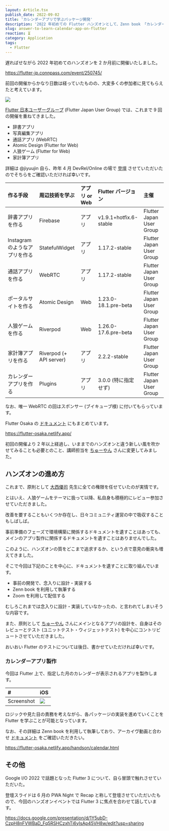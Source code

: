 ```yaml
---
layout: Article.tsx
publish_date: 2022-09-02
title: 'カレンダーアプリで学ぶパッケージ開発'
description: '2022 年初めての Flutter ハンズオンとして、Zenn book 「カレンダーアプリで学ぶパッケージ開発」を共同執筆いたしました。'
slug: answer-to-learn-calendar-app-on-flutter
reaction: ⏳
category: Application
tags:
  - Flutter
---
```


遅ればせながら 2022 年初めてのハンズオンを 2 か月前に開催いたしました。

https://flutter-jp.connpass.com/event/250745/

前回の開催からかなり日数は経っていたものの、大変多くの参加者に見てもらえたと考えています。

![](https://i.imgur.com/XutICWH.png)

[Flutter 日本ユーザーグループ](https://flutter-jp.connpass.com/) (Flutter Japan
User Group) では、これまで 9 回の開催を重ねてきました。

- 辞書アプリ
- 写真編集アプリ
- 通話アプリ (WebRTC)
- Atomic Design (Flutter for Web)
- 人狼ゲーム (Flutter for Web)
- 家計簿アプリ

詳細は @jiyuujin 自ら、昨年 4 月 DevRel/Online の場で
[登壇](https://slides.com/jiyuujin/comunity-handson-2021)
させていただいたのでそちらをご確認いただければ幸いです。

| 作る手段                       | 周辺技術を学ぶ          | アプリ or Web | Flutter バージョン     | 主催                     |
| :----------------------------- | :---------------------- | :------------ | :--------------------- | :----------------------- |
| 辞書アプリを作る               | Firebase                | アプリ        | v1.9.1+hotfix.6-stable | Flutter Japan User Group |
| Instagram のようなアプリを作る | StatefulWidget          | アプリ        | 1.17.2-stable          | Flutter Japan User Group |
| 通話アプリを作る               | WebRTC                  | アプリ        | 1.17.2-stable          | Flutter Japan User Group |
| ポータルサイトを作る           | Atomic Design           | Web           | 1.23.0-18.1.pre-beta   | Flutter Japan User Group |
| 人狼ゲームを作る               | Riverpod                | Web           | 1.26.0-17.6.pre-beta   | Flutter Japan User Group |
| 家計簿アプリを作る             | Riverpod (+ API server) | アプリ        | 2.2.2-stable           | Flutter Japan User Group |
| カレンダーアプリを作る         | Plugins                 | アプリ        | 3.0.0 (特に指定せず)   | Flutter Japan User Group |

なお、唯一 WebRTC の回はスポンサー (ブイキューブ様) に付いてもらっています。

Flutter Osaka の
[ドキュメント](https://flutter-osaka.netlify.app/handson/calendar.html)
にもまとめています。

https://flutter-osaka.netlify.app/

初回の開催より 2
年以上経過し、いままでのハンズオンと違う新しい風を吹かせてみることも必要とのこと、講師担当を
[ちゅーやん](https://github.com/chooyan) さんに変更してみました。

## ハンズオンの進め方

これまで、原則として [大西優司](https://2019.kfug.jp/session/onishiyuji/)
先生に全ての権限を任せていたのが実情です。

とはいえ、人狼ゲームをテーマに扱って以降、私自身も積極的にレビュー参加させていただきました。

改善を要することもいくつか存在し、日々コミュニティ運営の中で吸収することもしばしば。

事前準備のフェーズで環境構築に関係するドキュメントを遺すことはあっても、メインのアプリ製作に関係するドキュメントを遺すことはありませんでした。

このように、ハンズオンの質をどこまで追求するか、という点で意見の衝突も増えてきました。

そこで今回は下記のことを中心に、ドキュメントを遺すことに取り組んでいます。

- 事前の開発で、念入りに設計・実装する
- Zenn book を利用して執筆する
- Zoom を利用して配信する

むしろこれまでは念入りに設計・実装していなかったの、と言われてしまいそうな内容です。

また、原則として [ちゅーやん](https://github.com/chooyan)
さんにメインとなるアプリの設計を、自身はそのレビューとテスト
(ユニットテスト・ウィジェットテスト)
を中心にコントリビュートさせていただきました。

おいおい Flutter のテストについては後日、書かせていただければ幸いです。

### カレンダーアプリ製作

今回は Flutter 上で、指定した月のカレンダーが表示されるアプリを製作します。

| #          | iOS                                  |
| :--------- | :----------------------------------- |
| Screenshot | ![](https://i.imgur.com/iqYDqQ7.png) |

ロジックや見た目の責務を考えながら、各パッケージの実装を進めていくことを Flutter
を学ぶことが可能となっています。

なお、その詳細は Zenn book を利用して執筆しており、アーカイヴ動画と合わせ
[ドキュメント](https://flutter-osaka.netlify.app/handson/calendar.html)
をご確認いただきたい。

https://flutter-osaka.netlify.app/handson/calendar.html

## その他

Google I/O 2022 で話題となった Flutter 3
について、自ら冒頭で触れさせていただいた。

登壇スライドは 6 月の PWA Night で Recap
と称して登壇させていただいたもので、今回のハンズオンイベントでは Flutter 3
に焦点を合わせて話しています。

https://docs.google.com/presentation/d/1Y5ubD-CzpH8nFVWBaD_Fq5RSHCzxhTi6yIsAp45VH8w/edit?usp=sharing
